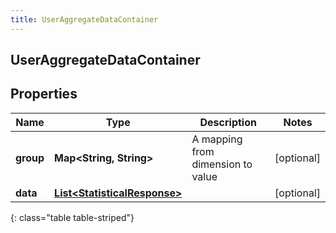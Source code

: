 ```yaml
---
title: UserAggregateDataContainer
---
```


## UserAggregateDataContainer

## Properties

| Name      | Type                                                                               | Description                       | Notes      |
| --------- | ---------------------------------------------------------------------------------- | --------------------------------- | ---------- |
| **group** | <!----><!---->**Map&lt;String, String&gt;**<!---->                                 | A mapping from dimension to value | [optional] |
| **data**  | <!----><!---->[**List&lt;StatisticalResponse&gt;**](StatisticalResponse.md)<!----> |                                   | [optional] |

{: class="table table-striped"}
